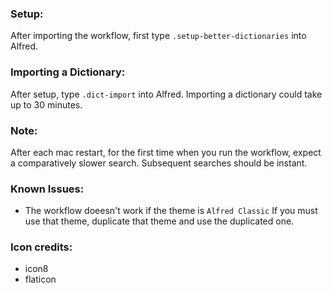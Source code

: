 ### Setup:
After importing the workflow,
first type `.setup-better-dictionaries` into Alfred.


### Importing a Dictionary:
After setup, type `.dict-import` into Alfred.
Importing a dictionary could take up to 30 minutes.


### Note:
After each mac restart, for the first time when you run
the workflow, expect a comparatively slower search.
Subsequent searches should be instant.


### Known Issues:
 - The workflow doeesn't work if the theme is `Alfred Classic`
   If you must use that theme, duplicate that theme and use the
   duplicated one.


### Icon credits:
 - icon8
 - flaticon
